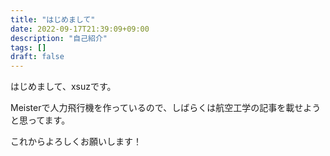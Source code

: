 ```yaml
---
title: "はじめまして"
date: 2022-09-17T21:39:09+09:00
description: "自己紹介"
tags: []
draft: false
---
```


はじめまして、xsuzです。

Meisterで人力飛行機を作っているので、しばらくは航空工学の記事を載せようと思ってます。

これからよろしくお願いします！

